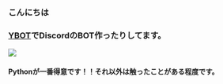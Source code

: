 ### こんにちは
### [YBOT](https://y-bot.net/)でDiscordのBOT作ったりしてます。
![](https://skillicons.dev/icons?i=python,javascript,go)
#### Pythonが一番得意です！！それ以外は触ったことがある程度です。
<!--
**yopiru/yopiru** is a ✨ _special_ ✨ repository because its `README.md` (this file) appears on your GitHub profile.

Here are some ideas to get you started:

- 🔭 I’m currently working on ...
- 🌱 I’m currently learning ...
- 👯 I’m looking to collaborate on ...
- 🤔 I’m looking for help with ...
- 💬 Ask me about ...
- 📫 How to reach me: ...
- 😄 Pronouns: ...
- ⚡ Fun fact: ...
-->
